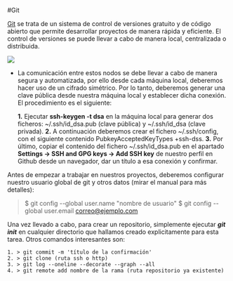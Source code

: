#Git

[Git](https://git-scm.com/) se trata de un sistema de control de versiones gratuito y de código abierto que permite desarrollar proyectos de manera rápida y eficiente.
El control de versiones se puede llevar a cabo de manera local, centralizada o distribuida. 

![](https://git-scm.com/book/en/v2/images/distributed.png)

* La comunicación entre estos nodos se debe llevar a cabo de manera segura y automatizada, por ello desde cada máquina local, deberemos hacer uso de un cifrado simétrico. Por lo tanto, deberemos generar una clave pública desde nuestra máquina local y establecer dicha conexión. El procedimiento es el siguiente:

    **1.** Ejecutar **ssh-keygen -t dsa** en la máquina local para generar dos ficheros: ~/.ssh/id_dsa.pub (clave pública) y ~/.ssh/id_dsa (clave privada).
    **2.** A continuación deberemos crear el fichero ~/.ssh/config, con el siguiente contenido PubkeyAcceptedKeyTypes +ssh-dss.
    **3.** Por último, copiar el contenido del fichero ~/.ssh/id_dsa.pub en el apartado **Settings -> SSH and GPG keys -> Add SSH key** de nuestro perfil en Github desde un navegador, dar un título a esa conexión y confirmar.
    
Antes de empezar a trabajar en nuestros proyectos, deberemos configurar nuestro usuario global de git y otros datos (mirar el manual para más detalles):

> $ git config --global user.name "nombre de usuario"
> $ git config --global user.email correo@ejemplo.com

Una vez llevado a cabo, para crear un repositorio, simplemente ejecutar ***git init*** en cualquier directorio que hallamos creado explicitamente para esta tarea. 
Otros comandos interesantes son:

    1. > git commit -m 'título de la confirmación'
    2. > git clone (ruta ssh o http)
    3. > git log --oneline --decorate --graph --all
    4. > git remote add nombre de la rama (ruta repositorio ya existente)
